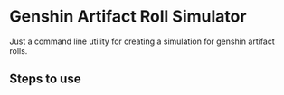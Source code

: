 # Genshin Artifact Roll Simulator

Just a command line utility for creating a simulation for genshin artifact rolls.

## Steps to use

